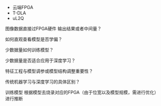 - 云端FPGA
- T-DLA
- uL2Q

图像数据直接过FPGA硬件 输出结果或者中间量？

如何直观查看模型是否学偏？

少数据量如何训练模型？

少数据量是否适合应用于深度学习？

特征工程与模型调参或模型结构调整重要性？

传统机器学习与深度学习的具体区别？

训练模型 根据模型去烧录对应的FPGA（由于位宽以及模型规模，需进行优化） 进行推断
